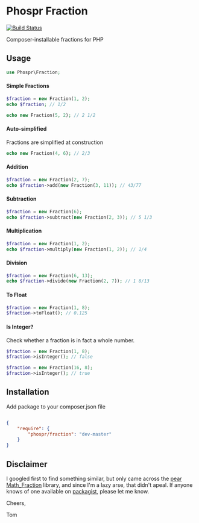 # Phospr Fraction

[![Build Status](https://travis-ci.org/phospr/fraction.svg)](https://travis-ci.org/phospr/fraction)

Composer-installable fractions for PHP

## Usage

```php
use Phospr\Fraction;
```

#### Simple Fractions

```php
$fraction = new Fraction(1, 2);
echo $fraction; // 1/2

echo new Fraction(5, 2); // 2 1/2
```

#### Auto-simplified

Fractions are simplified at construction

```php
echo new Fraction(4, 6); // 2/3
```

#### Addition

```php
$fraction = new Fraction(2, 7);
echo $fraction->add(new Fraction(3, 11)); // 43/77
```

#### Subtraction

```php
$fraction = new Fraction(6);
echo $fraction->subtract(new Fraction(2, 3)); // 5 1/3
```

#### Multiplication

```php
$fraction = new Fraction(1, 2);
echo $fraction->multiply(new Fraction(1, 2)); // 1/4
```

#### Division

```php
$fraction = new Fraction(6, 13);
echo $fraction->divide(new Fraction(2, 7)); // 1 8/13
```

#### To Float

```php
$fraction = new Fraction(1, 8);
$fraction->toFloat(); // 0.125
```

#### Is Integer?

Check whether a fraction is in fact a whole number.

```php
$fraction = new Fraction(1, 8);
$fraction->isInteger(); // false

$fraction = new Fraction(16, 8);
$fraction->isInteger(); // true
```

## Installation

Add package to your composer.json file

```json

{
    "require": {
        "phospr/fraction": "dev-master"
    }
}
```

## Disclaimer

I googled first to find something similar, but only came across the [pear](https://pear.php.net) [Math_Fraction](https://pear.php.net/package/Math_Fraction) library, and since I'm a lazy arse, that didn't apeal.  If anyone knows of one available on [packagist](http://packagist.com), please let me know.

Cheers,

Tom
